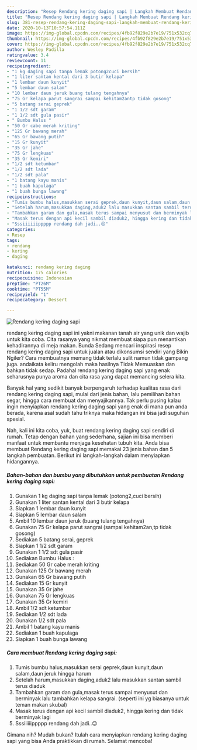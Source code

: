 ```yaml
---
description: "Resep Rendang kering daging sapi | Langkah Membuat Rendang kering daging sapi Yang Sempurna"
title: "Resep Rendang kering daging sapi | Langkah Membuat Rendang kering daging sapi Yang Sempurna"
slug: 381-resep-rendang-kering-daging-sapi-langkah-membuat-rendang-kering-daging-sapi-yang-sempurna
date: 2020-10-13T10:57:54.111Z
image: https://img-global.cpcdn.com/recipes/4fb92f829e2b7e19/751x532cq70/rendang-kering-daging-sapi-foto-resep-utama.jpg
thumbnail: https://img-global.cpcdn.com/recipes/4fb92f829e2b7e19/751x532cq70/rendang-kering-daging-sapi-foto-resep-utama.jpg
cover: https://img-global.cpcdn.com/recipes/4fb92f829e2b7e19/751x532cq70/rendang-kering-daging-sapi-foto-resep-utama.jpg
author: Wesley Padilla
ratingvalue: 3.4
reviewcount: 11
recipeingredient:
- "1 kg daging sapi tanpa lemak potong2cuci bersih"
- "1 liter santan kental dari 3 butir kelapa"
- "1 lembar daun kunyit"
- "5 lembar daun salam"
- "10 lembar daun jeruk buang tulang tengahnya"
- "75 Gr kelapa parut sangrai sampai kehitam2antp tidak gosong"
- "5 batang serai geprek"
- "1 1/2 sdt garam"
- "1 1/2 sdt gula pasir"
- " Bumbu Halus "
- "50 Gr cabe merah kriting"
- "125 Gr bawang merah"
- "65 Gr bawang putih"
- "15 Gr kunyit"
- "35 Gr jahe"
- "75 Gr lengkuas"
- "35 Gr kemiri"
- "1/2 sdt ketumbar"
- "1/2 sdt lada"
- "1/2 sdt pala"
- "1 batang kayu manis"
- "1 buah kapulaga"
- "1 buah bunga lawang"
recipeinstructions:
- "Tumis bumbu halus,masukkan serai geprek,daun kunyit,daun salam,daun jeruk hingga harum"
- "Setelah harum,masukkan daging,aduk2 lalu masukkan santan sambil terus diaduk"
- "Tambahkan garam dan gula,masak terus sampai menyusut dan berminyak lalu tambahkan kelapa sangrai. (seperti ini yg biasanya untuk teman makan skubal)"
- "Masak terus dengan api kecil sambil diaduk2, hingga kering dan tidak berminyak lagi"
- "Sssiiiiiippppp rendang dah jadi..😉"
categories:
- Resep
tags:
- rendang
- kering
- daging

katakunci: rendang kering daging 
nutrition: 175 calories
recipecuisine: Indonesian
preptime: "PT26M"
cooktime: "PT55M"
recipeyield: "1"
recipecategory: Dessert

---
```



![Rendang kering daging sapi](https://img-global.cpcdn.com/recipes/4fb92f829e2b7e19/751x532cq70/rendang-kering-daging-sapi-foto-resep-utama.jpg)


rendang kering daging sapi ini yakni makanan tanah air yang unik dan wajib untuk kita coba. Cita rasanya yang nikmat membuat siapa pun menantikan kehadirannya di meja makan.
Bunda Sedang mencari inspirasi resep rendang kering daging sapi untuk jualan atau dikonsumsi sendiri yang Bikin Ngiler? Cara membuatnya memang tidak terlalu sulit namun tidak gampang juga. andaikata keliru mengolah maka hasilnya Tidak Memuaskan dan bahkan tidak sedap. Padahal rendang kering daging sapi yang enak seharusnya punya aroma dan cita rasa yang dapat memancing selera kita.

Banyak hal yang sedikit banyak berpengaruh terhadap kualitas rasa dari rendang kering daging sapi, mulai dari jenis bahan, lalu pemilihan bahan segar, hingga cara membuat dan menyajikannya. Tak perlu pusing kalau ingin menyiapkan rendang kering daging sapi yang enak di mana pun anda berada, karena asal sudah tahu triknya maka hidangan ini bisa jadi suguhan spesial.




Nah, kali ini kita coba, yuk, buat rendang kering daging sapi sendiri di rumah. Tetap dengan bahan yang sederhana, sajian ini bisa memberi manfaat untuk membantu menjaga kesehatan tubuh kita. Anda bisa membuat Rendang kering daging sapi memakai 23 jenis bahan dan 5 langkah pembuatan. Berikut ini langkah-langkah dalam menyiapkan hidangannya.

<!--inarticleads1-->

##### Bahan-bahan dan bumbu yang dibutuhkan untuk pembuatan Rendang kering daging sapi:

1. Gunakan 1 kg daging sapi tanpa lemak (potong2,cuci bersih)
1. Gunakan 1 liter santan kental dari 3 butir kelapa
1. Siapkan 1 lembar daun kunyit
1. Siapkan 5 lembar daun salam
1. Ambil 10 lembar daun jeruk (buang tulang tengahnya)
1. Gunakan 75 Gr kelapa parut sangrai (sampai kehitam2an,tp tidak gosong)
1. Sediakan 5 batang serai, geprek
1. Siapkan 1 1/2 sdt garam
1. Gunakan 1 1/2 sdt gula pasir
1. Sediakan  Bumbu Halus :
1. Sediakan 50 Gr cabe merah kriting
1. Gunakan 125 Gr bawang merah
1. Gunakan 65 Gr bawang putih
1. Sediakan 15 Gr kunyit
1. Gunakan 35 Gr jahe
1. Gunakan 75 Gr lengkuas
1. Gunakan 35 Gr kemiri
1. Ambil 1/2 sdt ketumbar
1. Sediakan 1/2 sdt lada
1. Gunakan 1/2 sdt pala
1. Ambil 1 batang kayu manis
1. Sediakan 1 buah kapulaga
1. Siapkan 1 buah bunga lawang




<!--inarticleads2-->

##### Cara membuat Rendang kering daging sapi:

1. Tumis bumbu halus,masukkan serai geprek,daun kunyit,daun salam,daun jeruk hingga harum
1. Setelah harum,masukkan daging,aduk2 lalu masukkan santan sambil terus diaduk
1. Tambahkan garam dan gula,masak terus sampai menyusut dan berminyak lalu tambahkan kelapa sangrai. (seperti ini yg biasanya untuk teman makan skubal)
1. Masak terus dengan api kecil sambil diaduk2, hingga kering dan tidak berminyak lagi
1. Sssiiiiiippppp rendang dah jadi..😉




Gimana nih? Mudah bukan? Itulah cara menyiapkan rendang kering daging sapi yang bisa Anda praktikkan di rumah. Selamat mencoba!
